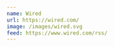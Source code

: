 ```yaml
---
name: Wired
url: https://wired.com/
image: /images/wired.svg
feed: https://www.wired.com/rss/
---
```

